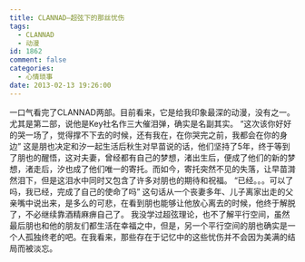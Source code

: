 ```yaml
---
title: CLANNAD–超弦下的那丝忧伤
tags:
  - CLANNAD
  - 动漫
id: 1862
comment: false
categories:
  - 心情琐事
date: 2013-02-13 19:26:00
---
```


一口气看完了CLANNAD两部。目前看来，它是给我印象最深的动漫，没有之一。 尤其是第二部，说他是Key社名作三大催泪弹，确实是名副其实。
“这次该你好好的哭一场了，觉得撑不下去的时候，还有我在，在你哭完之前，我都会在你的身边”
这是朋也决定和汐一起生活后秋生对早苗说的话，他们坚持了5年，终于等到了朋也的醒悟，这对夫妻，曾经都有自己的梦想，渚出生后，便成了他们的新的梦想，渚走后，汐也成了他们唯一的寄托。而如今，寄托突然不见的失落，让早苗潸然泪下，但是这泪水中同时又包含了许多对朋也的期待和祝福。
“已经。。。可以了吗，我已经，完成了自己的使命了吗”
这句话从一个丧妻多年、儿子离家出走的父亲嘴中说出来，是多么的可悲，在看到朋也能够让他放心离去的时候，他终于解脱了，不必继续靠酒精麻痹自己了。
我没学过超弦理论，也不了解平行空间，虽然最后朋也和他的朋友们都生活在幸福之中，但是，另一个平行空间的朋也确实是一个人孤独终老的吧。在我看来，那些存在于记忆中的这些忧伤并不会因为美满的结局而被淡忘。